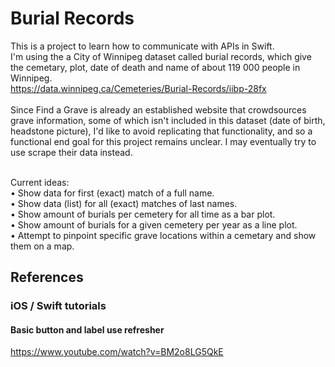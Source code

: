 # Burial Records

This is a project to learn how to communicate with APIs in Swift. <br>
I'm using the a City of Winnipeg dataset called burial records, which give the cemetary, plot, date of death and name of about 119 000 people in Winnipeg. <br>
https://data.winnipeg.ca/Cemeteries/Burial-Records/iibp-28fx <br>
<br>
Since Find a Grave is already an established website that crowdsources grave information, some of which isn't included in this dataset (date of birth, headstone picture), I'd like to avoid replicating that functionality, and so a functional end goal for this project remains unclear. I may eventually try to use scrape their data instead. <br>
<br>

Current ideas:<br>
• Show data for first (exact) match of a full name. <br>
• Show data (list) for all (exact) matches of last names.<br>
• Show amount of burials per cemetery for all time as a bar plot.<br>
• Show amount of burials for a given cemetery per year as a line plot.<br>
• Attempt to pinpoint specific grave locations within a cemetary and show them on a map. <br>



## References
### iOS / Swift tutorials
#### Basic button and label use refresher
https://www.youtube.com/watch?v=BM2o8LG5QkE




